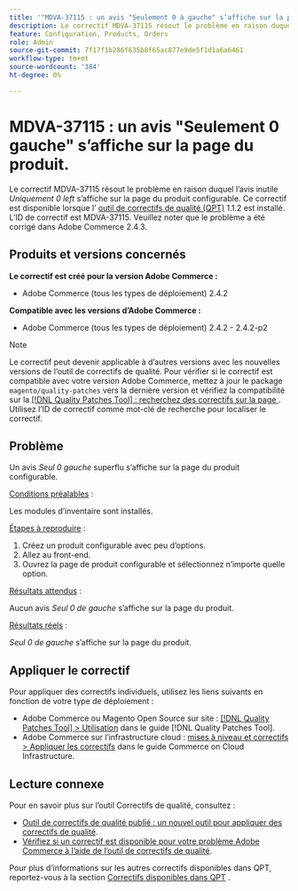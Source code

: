 ```yaml
---
title: '"MDVA-37115 : un avis "Seulement 0 à gauche" s’affiche sur la page du produit"'
description: Le correctif MDVA-37115 résout le problème en raison duquel l’avis inutile *Seul 0 gauche* s’affiche sur la page du produit configurable. Ce correctif est disponible lorsque l’[outil de correctifs de qualité (QPT)](https://experienceleague.adobe.com/en/docs/commerce-knowledge-base/kb/announcements/commerce-announcements/magento-quality-patches-released-new-tool-to-self-serve-quality-patches) 1.1.2 est installé. L’ID de correctif est MDVA-37115. Veuillez noter que le problème a été corrigé dans Adobe Commerce 2.4.3.
feature: Configuration, Products, Orders
role: Admin
source-git-commit: 7f17f1b286f635b8f65ac877e9de5f1d1a6a6461
workflow-type: tm+mt
source-wordcount: '384'
ht-degree: 0%

---
```


# MDVA-37115 : un avis &quot;Seulement 0 gauche&quot; s’affiche sur la page du produit.

Le correctif MDVA-37115 résout le problème en raison duquel l’avis inutile *Uniquement 0 left* s’affiche sur la page du produit configurable. Ce correctif est disponible lorsque l’ [outil de correctifs de qualité (QPT)](https://experienceleague.adobe.com/en/docs/commerce-knowledge-base/kb/announcements/commerce-announcements/magento-quality-patches-released-new-tool-to-self-serve-quality-patches) 1.1.2 est installé. L’ID de correctif est MDVA-37115. Veuillez noter que le problème a été corrigé dans Adobe Commerce 2.4.3.

## Produits et versions concernés

**Le correctif est créé pour la version Adobe Commerce :**

* Adobe Commerce (tous les types de déploiement) 2.4.2

**Compatible avec les versions d’Adobe Commerce :**

* Adobe Commerce (tous les types de déploiement) 2.4.2 - 2.4.2-p2

>[!NOTE]
>
>Le correctif peut devenir applicable à d’autres versions avec les nouvelles versions de l’outil de correctifs de qualité. Pour vérifier si le correctif est compatible avec votre version Adobe Commerce, mettez à jour le package `magento/quality-patches` vers la dernière version et vérifiez la compatibilité sur la [[!DNL Quality Patches Tool] : recherchez des correctifs sur la page ](https://experienceleague.adobe.com/en/docs/commerce-knowledge-base/kb/announcements/commerce-announcements/magento-quality-patches-released-new-tool-to-self-serve-quality-patches). Utilisez l’ID de correctif comme mot-clé de recherche pour localiser le correctif.

## Problème

Un avis *Seul 0 gauche* superflu s’affiche sur la page du produit configurable.

<u>Conditions préalables</u> :

Les modules d’inventaire sont installés.

<u>Étapes à reproduire</u> :

1. Créez un produit configurable avec peu d’options.
1. Allez au front-end.
1. Ouvrez la page de produit configurable et sélectionnez n’importe quelle option.

<u>Résultats attendus</u> :

Aucun avis *Seul 0 de gauche* s’affiche sur la page du produit.

<u>Résultats réels</u> :

*Seul 0 de gauche* s’affiche sur la page du produit.

## Appliquer le correctif

Pour appliquer des correctifs individuels, utilisez les liens suivants en fonction de votre type de déploiement :

* Adobe Commerce ou Magento Open Source sur site : [[!DNL Quality Patches Tool] > Utilisation](/help/tools/quality-patches-tool/usage.md) dans le guide [!DNL Quality Patches Tool].
* Adobe Commerce sur l’infrastructure cloud : [mises à niveau et correctifs > Appliquer les correctifs](https://experienceleague.adobe.com/docs/commerce-cloud-service/user-guide/develop/upgrade/apply-patches.html) dans le guide Commerce on Cloud Infrastructure.

## Lecture connexe

Pour en savoir plus sur l’outil Correctifs de qualité, consultez :

* [Outil de correctifs de qualité publié : un nouvel outil pour appliquer des correctifs de qualité](https://experienceleague.adobe.com/en/docs/commerce-knowledge-base/kb/announcements/commerce-announcements/magento-quality-patches-released-new-tool-to-self-serve-quality-patches).
* [Vérifiez si un correctif est disponible pour votre problème Adobe Commerce à l’aide de l’outil de correctifs de qualité](/help/tools/quality-patches-tool/patches-available-in-qpt/check-patch-for-magento-issue-with-magento-quality-patches.md).

Pour plus d’informations sur les autres correctifs disponibles dans QPT, reportez-vous à la section [Correctifs disponibles dans QPT](https://support.magento.com/hc/en-us/sections/360010506631-Patches-available-in-MQP-tool-) .
